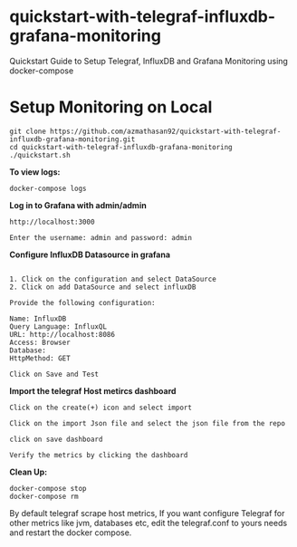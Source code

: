 # quickstart-with-telegraf-influxdb-grafana-monitoring
Quickstart Guide to Setup Telegraf, InfluxDB and Grafana Monitoring using docker-compose

# Setup Monitoring on Local

```
git clone https://github.com/azmathasan92/quickstart-with-telegraf-influxdb-grafana-monitoring.git
cd quickstart-with-telegraf-influxdb-grafana-monitoring
./quickstart.sh

```

**To view logs:**

```
docker-compose logs
```

**Log in to Grafana with admin/admin**

```
http://localhost:3000

Enter the username: admin and password: admin
```

**Configure InfluxDB Datasource in grafana**

```

1. Click on the configuration and select DataSource
2. Click on add DataSource and select influxDB

Provide the following configuration:

Name: InfluxDB
Query Language: InfluxQL
URL: http://localhost:8086
Access: Browser
Database: 
HttpMethod: GET

Click on Save and Test

``` 

**Import the telegraf Host metircs dashboard**

```
Click on the create(+) icon and select import 

Click on the import Json file and select the json file from the repo

click on save dashboard

Verify the metrics by clicking the dashboard
```

**Clean Up:**

```
docker-compose stop
docker-compose rm
```

By default telegraf scrape host metrics, If you want configure Telegraf for other metrics like jvm, databases etc, edit the telegraf.conf to yours needs and restart the docker compose.
